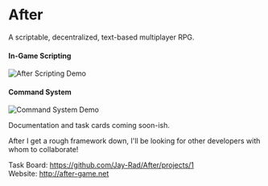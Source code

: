 # After
A scriptable, decentralized, text-based multiplayer RPG.

#### In-Game Scripting
![After Scripting Demo](http://after-game.net/Assets/ScriptingDemo.gif)

#### Command System
![Command System Demo](http://after-game.net/Assets/CommandDemo.gif)

Documentation and task cards coming soon-ish.

After I get a rough framework down, I'll be looking for other developers with whom to collaborate!

Task Board: https://github.com/Jay-Rad/After/projects/1  
Website: http://after-game.net  
